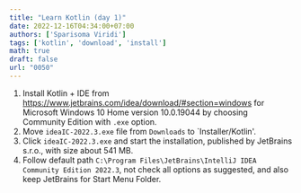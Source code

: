 ```yaml
---
title: "Learn Kotlin (day 1)"
date: 2022-12-16T04:34:00+07:00
authors: ['Sparisoma Viridi']
tags: ['kotlin', 'download', 'install']
math: true
draft: false
url: "0050"
---
```


1. Install Kotlin + IDE from https://www.jetbrains.com/idea/download/#section=windows for Microsoft Windows 10 Home version 10.0.19044 by choosing Community Edition with `.exe` option.
2. Move `ideaIC-2022.3.exe` file from `Downloads` to `Installer/Kotlin'.
3. Click `ideaIC-2022.3.exe` and start the installation, published by JetBrains s.r.o., with size about 541 MB.
3. Follow default path `C:\Program Files\JetBrains\IntelliJ IDEA Community Edition 2022.3`, not check all options as suggested, and also keep JetBrains for Start Menu Folder.
